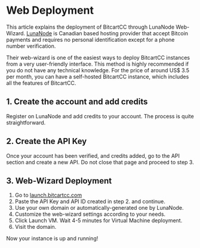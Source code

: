 # Web Deployment

This article explains the deployment of BitcartCC through LunaNode Web-Wizard. [LunaNode](https://lunanode.com) is Canadian based hosting provider that accept Bitcoin payments and requires no personal identification except for a phone number verification.

Their web-wizard is one of the easiest ways to deploy BitcartCC instances from a very user-friendly interface. This method is highly recommended if you do not have any technical knowledge. For the price of around US$ 3.5 per month, you can have a self-hosted BitcartCC instance, which includes all the features of BitcartCC.

## 1. Create the account and add credits <a id="1-create-the-account-and-add-credits"></a>

Register on LunaNode and add credits to your account. The process is quite straightforward.

## 2. Create the API Key <a id="2-create-the-api-key"></a>

Once your account has been verified, and credits added, go to the API section and create a new API. Do not close that page and proceed to step 3.

## 3. Web-Wizard Deployment <a id="3-web-wizard-deployment"></a>

1. Go to [launch​.bitcartcc.com](https://launch.bitcartcc.com)
2. Paste the API Key and API ID created in step 2. and continue.
3. Use your own domain or automatically-generated one by LunaNode.
4. Customize the web-wizard settings according to your needs.
5. Click Launch VM. Wait 4-5 minutes for Virtual Machine deployment.
6. Visit the domain.

Now your instance is up and running!

